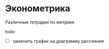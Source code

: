 # Эконометрика
Различные тетрадки по метрике <br>

todo:
- [ ] заменить график на диаграмму рассеяния
